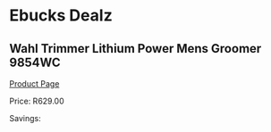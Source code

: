 
# Ebucks Dealz
## Wahl Trimmer Lithium Power Mens Groomer 9854WC
[Product Page](https://www.ebucks.com/web/shop/productSelected.do?prodId=627414794&catId=1186081080)

Price: R629.00

Savings: 


	